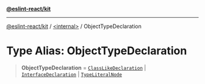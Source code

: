 [**@eslint-react/kit**](../../README.md)

***

[@eslint-react/kit](../../README.md) / [\<internal\>](../README.md) / ObjectTypeDeclaration

# Type Alias: ObjectTypeDeclaration

> **ObjectTypeDeclaration** = [`ClassLikeDeclaration`](ClassLikeDeclaration.md) \| [`InterfaceDeclaration`](../interfaces/InterfaceDeclaration.md) \| [`TypeLiteralNode`](../interfaces/TypeLiteralNode.md)
